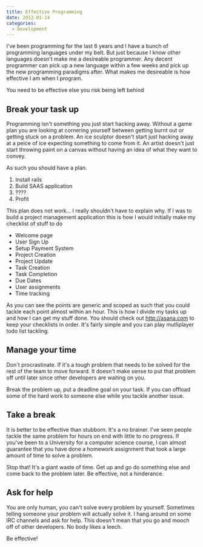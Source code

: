 ```yaml
---
title: Effective Programming
date: 2012-01-14
categories:
  - Development
---
```


I've been programming for the last 6 years and I have a bunch of programming
languages under my belt. But just because I know other languages doesn't make
me a desireable programmer. Any decent programmer can pick up a new language
within a few weeks and pick up the new programming paradigms after. What makes
me desireable is how effective I am when I program.

You need to be effective else you risk being left behind


## Break your task up

Programming isn't something you just start hacking away. Without a game plan
you are looking at cornering yourself between getting burnt out or getting
stuck on a problem. An ice sculptor doesn't start just hacking away at a
peice of ice expecting something to come from it. An artist doesn't just start
throwing paint on a canvas without having an idea of what they want to convey.

As such you should have a plan.

  1. Install rails
  2. Build SAAS application
  3. ????
  4. Profit

This plan does not work... I really shouldn't have to explain why. If I was to
build a project management application this is how I would initially make my
checklist of stuff to do

  * Welcome page
  * User Sign Up
  * Setup Payment System
  * Project Creation
  * Project Update
  * Task Creation
  * Task Completion
  * Due Dates
  * User assignments
  * Time tracking

As you can see the points are generic and scoped as such that you could tackle
each point almost within an hour. This is how I divide my tasks up and how I
can get my stuff done. You should check out <http://asana.com> to keep your
checklists in order. It's fairly simple and you can play mutliplayer todo list
tackling.


## Manage your time

Don't procrastinate. If it's a tough problem that needs to be solved for the
rest of the team to move forward. It doesn't make sense to put that problem off
until later since other developers are waiting on you.

Break the problem up, put a deadline goal on your task. If you can offload some
of the hard work to someone else while you tackle another issue.


## Take a break

It is better to be effective than stubborn. It's a no brainer. I've seen people
tackle the same problem for hours on end with little to no progress. If you've
been to a University for a computer science course, I can almost guarantee that
you have done a homework assignment that took a large amount of time to solve a
problem.

Stop that! It's a giant waste of time. Get up and go do something else and come
back to the problem later. Be effective, not a hinderance.


## Ask for help

You are only human, you can't solve every problem by yourself. Sometimes
telling someone your problem will actually solve it. I hang around on some IRC
channels and ask for help. This doesn't mean that you go and mooch off of other
developers. No body likes a leech.

Be effective!


